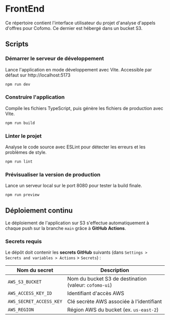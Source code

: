 # FrontEnd

Ce répertoire contient l'interface utilisateur du projet d'analyse d'appels d'offres pour Cofomo. Ce dernier est hébergé dans un bucket S3.

## Scripts

### Démarrer le serveur de développement

Lance l'application en mode développement avec Vite.
Accessible par défaut sur http://localhost:5173

```bash
npm run dev
```

### Construire l'application

Compile les fichiers TypeScript, puis génère les fichiers de production avec Vite.

```bash
npm run build
```

### Linter le projet

Analyse le code source avec ESLint pour détecter les erreurs et les problèmes de style.

```bash
npm run lint
```

### Prévisualiser la version de production

Lance un serveur local sur le port 8080 pour tester la build finale.

```bash
npm run preview
```

## Déploiement continu

Le déploiement de l'application sur S3 s'effectue automatiquement à chaque push sur la branche `main` grâce à **GitHub Actions**.

### Secrets requis

Le dépôt doit contenir les **secrets GitHub** suivants (dans `Settings > Secrets and variables > Actions` > `Secrets`) :

| Nom du secret           | Description                                  |
| ----------------------- | -------------------------------------------- |
| `AWS_S3_BUCKET`         | Nom du bucket S3 de destination (valeur: `cofomo-ui`)|
| `AWS_ACCESS_KEY_ID`     | Identifiant d'accès AWS                      |
| `AWS_SECRET_ACCESS_KEY` | Clé secrète AWS associée à l'identifiant     |
| `AWS_REGION`            | Région AWS du bucket (ex. `us-east-2`)       |
